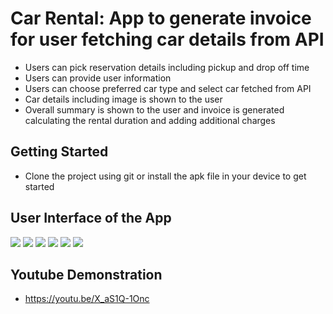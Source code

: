# Car Rental: App to generate invoice for user fetching car details from API

- Users can pick reservation details including pickup and drop off time
- Users can provide user information
- Users can choose preferred car type and select car fetched from API
- Car details including image is shown to the user
- Overall summary is shown to the user and invoice is generated calculating the rental duration and adding additional charges

## Getting Started

- Clone the project using git or install the apk file in your device to get started

## User Interface of the App

![](assets/Screenshot%202024-03-30%20231941.png)
![](assets/Screenshot%202024-03-30%20232034.png)
![](assets/Screenshot%202024-03-30%20232054.png)
![](assets/Screenshot%202024-03-30%20232115.png)
![](assets/Screenshot%202024-03-30%20232131.png)
![](assets/Screenshot%202024-03-30%20232144.png)

## Youtube Demonstration

- https://youtu.be/X_aS1Q-1Onc